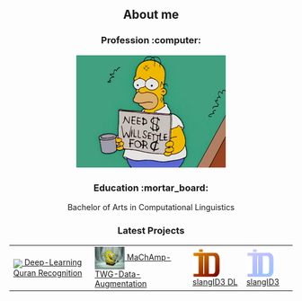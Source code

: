 <h2 align="center">
  About me
</h2>

<h3 align="center"> Profession :computer:
</h3>
<p align="center">
  <img src='https://raw.githubusercontent.com/m4cit/m4cit/main/Homer%20begging.png' height="200">
</p>

<h3 align="center">
  Education :mortar_board:
</h3>
<p align="center">
  Bachelor of Arts in Computational Linguistics
</p>

<h3 align="center">
  Latest Projects
</h3>

|                    |                    |                    |                    |
|:-------------------|:-------------------|:-------------------|:-------------------|
|<img src='https://raw.githubusercontent.com/m4cit/Deep-Learning-Quran-Recognition/main/gallery/icon.png' align="center" height="50">[ Deep-Learning Quran Recognition](https://github.com/m4cit/Deep-Learning-Quran-Recognition)|<img src='https://raw.githubusercontent.com/m4cit/m4cit/main/Crazy%20Spongebob.png' align="center" height="40">[ MaChAmp-TWG-Data-Augmentation](https://github.com/m4cit/MaChAmp-TWG-Data-Augmentation)|<img src='https://raw.githubusercontent.com/m4cit/slangID3_DL/main/misc/gallery/slangID3_dl_icon.png' align="center" height="50">[ slangID3 DL](https://github.com/m4cit/slangID3_DL)|<img src='https://raw.githubusercontent.com/m4cit/slangID3/main/misc/gallery/slangID3_icon.png' align="center" height="50">[ slangID3](https://github.com/m4cit/slangID3)
